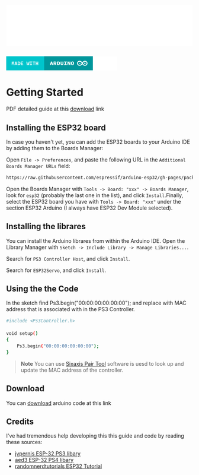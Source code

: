 
<h1 align="center">
  <br>
  <a href=""><img src="https://raw.githubusercontent.com/BeachtechRobotics/assets/ade7abf526c82bdbb3b55d8f304c73b7938eeca9/BEACHTECH%20logo.svg" alt="Beachtech" width="900"></a>
</h1>

<h4  Battle Bot Controller for Based on an ESP-32.</h4>




<a href=""><img src="https://raw.githubusercontent.com/BeachtechRobotics/assets/362690af1dc5d16088b6086bf795fb1e9b65fbf7/Madewitharduino.svg" alt="Markdownify" width="300"></a>

# Getting Started

PDF detailed guide at this [download](https://github.com/BeachtechRobotics/Battle-Bot-PS3-Code/blob/main/Programming%20ESP32%20Guide.pdf) link

## Installing the ESP32 board

In case you haven't yet, you can add the ESP32 boards to your Arduino IDE by adding them to the Boards Manager: 

Open `File -> Preferences`, and paste the following URL in the `Additional Boards Manager URLs` field:
```bash
https://raw.githubusercontent.com/espressif/arduino-esp32/gh-pages/package_esp32_index.json
```
Open the Boards Manager with `Tools -> Board: "xxx" -> Boards Manager`, 
look for `esp32` 
(probably the last one in the list), and click `Install`.Finally, select the ESP32 board you have with `Tools -> Board: "xxx"` under the section ESP32 Arduino 
(I always have ESP32 Dev Module selected).

## Installing the librares

You can install the Arduino librares from within the Arduino IDE. Open the Library Manager with `Sketch -> Include Library -> Manage Libraries...`.

Search for `PS3 Controller Host`, and click `Install`.

Search for `ESP32Servo`, and click `Install`.

## Using the the Code

In the sketch find Ps3.begin("00:00:00:00:00:00"); and replace with MAC address that is associated with in the PS3 Controller.

```bash
#include <Ps3Controller.h>

void setup()
{
    Ps3.begin("00:00:00:00:00:00");
}
```

> **Note**
> You can use [Sixaxis Pair Tool](https://sixaxispairtool.en.lo4d.com/download/mirror-hs1)  software is uesd to look up and update the MAC address of the controller.

    
## Download

You can [download](https://github.com/BeachtechRobotics/Battle-Bot-PS3-Code/blob/main/BATTLEBOT_ESP32_PS3.ino)  arduino code at this link

## Credits

I've had tremendous help developing this this guide and code by reading these sources:

- [jvpernis ESP-32 PS3 libary](https://github.com/jvpernis/esp32-ps3)
- [aed3 ESP-32 PS4 libary](https://github.com/openobjects/PS4-esp32)
- [randomnerdtutorials ESP32 Tutorial](https://randomnerdtutorials.com/installing-the-esp32-board-in-arduino-ide-windows-instructions/)

